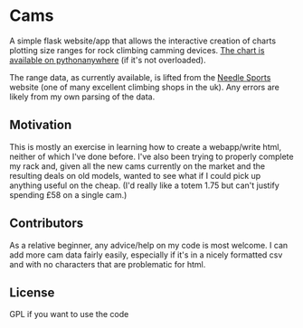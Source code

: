 # Cams

A simple flask website/app that allows the interactive creation of charts plotting size ranges for rock climbing camming devices.
[The chart is available on pythonanywhere](http://dmca.pythonanywhere.com/cams/)
(if it's not overloaded).

The range data, as currently available, is lifted from the [Needle Sports](http://www.needlesports.com/) website (one of many excellent climbing shops in the uk). Any errors are likely from my own parsing of the data.

## Motivation

This is mostly an exercise in learning how to create a webapp/write html, neither of which I've done before. 
I've also been trying to properly complete my rack and, given all the new cams currently on the market and the resulting deals on old models, wanted to see what if I could pick up anything useful on the cheap.
(I'd really like a totem 1.75 but can't justify spending £58 on a single cam.)

## Contributors

As a relative beginner, any advice/help on my code is most welcome. 
I can add more cam data fairly easily, especially if it's in a nicely formatted csv and with no characters that are problematic for html.

## License

GPL if you want to use the code
